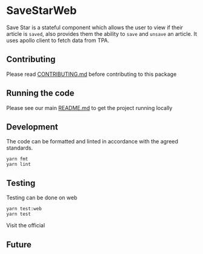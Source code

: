 # SaveStarWeb

Save Star is a stateful component which allows the user to view if their article is `saved`, also provides them the ability to `save` and `unsave` an article. It uses apollo client to fetch data from TPA.

## Contributing

Please read [CONTRIBUTING.md](./CONTRIBUTING.md) before contributing to this
package

## Running the code

Please see our main [README.md](../README.md) to get the project running locally

## Development

The code can be formatted and linted in accordance with the agreed standards.

```
yarn fmt
yarn lint
```

## Testing

Testing can be done on web

```
yarn test:web
yarn test
```

Visit the official

 <!-- Add the storybook link here. -->

## Future

 <!-- Add details of future development here. -->
